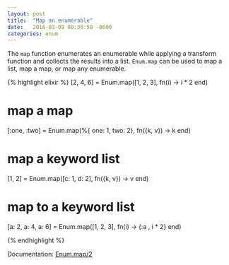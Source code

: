 ```yaml
---
layout: post
title:  "Map an enumerable"
date:   2016-03-09 08:30:58 -0600
categories: enum
---
```

The `map` function enumerates an enumerable while applying a transform function and collects the results into a list. `Enum.map` can be used to map a list, map a map, or map any enumerable.

{% highlight elixir %}
[2, 4, 6] = Enum.map([1, 2, 3], fn(i) -> i * 2 end)

# map a map
[:one, :two] = Enum.map(%{ one: 1, two: 2}, fn({k, v}) -> k end)

# map a keyword list
[1, 2] = Enum.map([c: 1, d: 2], fn({k, v}) -> v end)

# map to a keyword list
[a: 2, a: 4, a: 6] = Enum.map([1, 2, 3], fn(i) -> {:a , i * 2} end)

{% endhighlight %}

Documentation: [Enum.map/2](http://elixir-lang.org/docs/stable/elixir/Enum.html#map/2)
